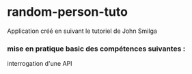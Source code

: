 # random-person-tuto

Application créé en suivant le tutoriel de John Smilga

### mise en pratique basic des compétences suivantes :

interrogation d'une API

